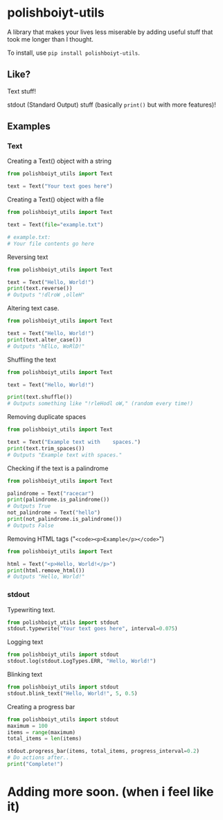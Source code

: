 # polishboiyt-utils

A library that makes your lives less miserable by adding useful stuff that took me longer than I thought.

To install, use `pip install polishboiyt-utils`.

## Like?
Text stuff!

stdout (Standard Output) stuff (basically `print()` but with more features)!

## Examples

### Text
Creating a Text() object with a string
```python
from polishboiyt_utils import Text

text = Text("Your text goes here")
```
Creating a Text() object with a file
```python
from polishboiyt_utils import Text

text = Text(file="example.txt")

# example.txt:
# Your file contents go here
```
Reversing text
```python
from polishboiyt_utils import Text

text = Text("Hello, World!")
print(text.reverse())
# Outputs "!dlroW ,olleH"
```
Altering text case.
```python
from polishboiyt_utils import Text

text = Text("Hello, World!")
print(text.alter_case())
# Outputs "hElLo, WoRlD!"
```
Shuffling the text
```python
from polishboiyt_utils import Text

text = Text("Hello, World!")

print(text.shuffle())
# Outputs something like "!rleHodl oW," (random every time!)
```
Removing duplicate spaces
```python
from polishboiyt_utils import Text

text = Text("Example text with    spaces.")
print(text.trim_spaces())
# Outputs "Example text with spaces."
```
Checking if the text is a palindrome
```python
from polishboiyt_utils import Text

palindrome = Text("racecar")
print(palindrome.is_palindrome())
# Outputs True
not_palindrome = Text("hello")
print(not_palindrome.is_palindrome())
# Outputs False
```
Removing HTML tags ("`<code><p>Example</p></code>`")
```python
from polishboiyt_utils import Text

html = Text("<p>Hello, World!</p>")
print(html.remove_html())
# Outputs "Hello, World!"
```
### stdout
Typewriting text.
```python
from polishboiyt_utils import stdout
stdout.typewrite("Your text goes here", interval=0.075)
```
Logging text
```python
from polishboiyt_utils import stdout
stdout.log(stdout.LogTypes.ERR, "Hello, World!")
```
Blinking text
```python
from polishboiyt_utils import stdout
stdout.blink_text("Hello, World!", 5, 0.5)
```
Creating a progress bar
```python
from polishboiyt_utils import stdout
maximum = 100
items = range(maximum)
total_items = len(items)

stdout.progress_bar(items, total_items, progress_interval=0.2)
# Do actions after..
print("Complete!")
```

# Adding more soon. (when i feel like it)